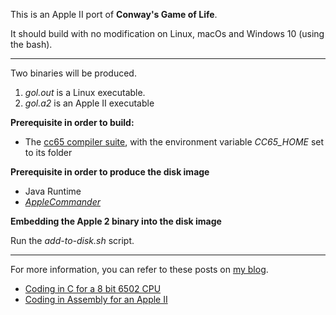 This is an Apple II port of **Conway's Game of Life**.

It should build with no modification on Linux, macOs and Windows 10 (using the bash).

---

Two binaries will be produced.

1. *gol.out* is a Linux executable.
2. *gol.a2* is an Apple II executable

**Prerequisite in order to build:**

* The [cc65 compiler suite](https://github.com/cc65/cc65), with the environment variable *CC65_HOME* set to its folder

**Prerequisite in order to produce the disk image**

* Java Runtime
* [*AppleCommander*](http://applecommander.sourceforge.net/)

**Embedding the Apple 2 binary into the disk image**

Run the *add-to-disk.sh* script.

---

For more information, you can refer to these posts on [my blog](https://www.xtof/info/blog/).
* [Coding in C for a 8 bit 6502 CPU](https://www.xtof.info/blog/?p=714)
* [Coding in Assembly for an Apple II](https://www.xtof.info/blog/?p=745)
